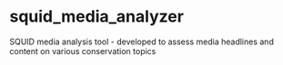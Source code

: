 # squid_media_analyzer
SQUID media analysis tool - developed to assess media headlines and content on various conservation topics
